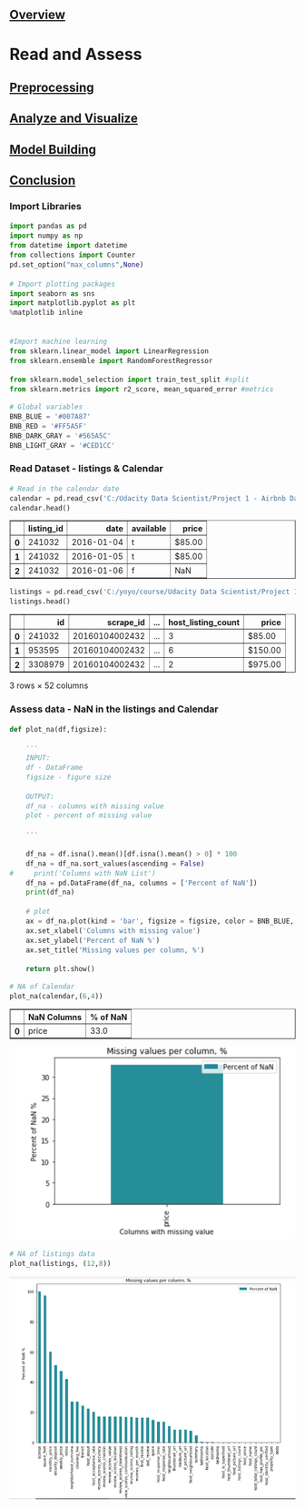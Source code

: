 ## [Overview](.../index.md)

# Read and Assess

## [Preprocessing](.../preprocessing/cleaning.md)

## [Analyze and Visualize](.../analyze_visualize/analyze_visualize.md)

## [Model Building](.../model_building/model.md)

## [Conclusion](.../conclusion/conclusion.md)



### Import Libraries


```python
import pandas as pd
import numpy as np
from datetime import datetime
from collections import Counter
pd.set_option("max_columns",None)

# Import plotting packages
import seaborn as sns
import matplotlib.pyplot as plt
%matplotlib inline


#Import machine learning
from sklearn.linear_model import LinearRegression
from sklearn.ensemble import RandomForestRegressor

from sklearn.model_selection import train_test_split #split
from sklearn.metrics import r2_score, mean_squared_error #metrics
```


```python
# Global variables
BNB_BLUE = '#007A87'
BNB_RED = '#FF5A5F'
BNB_DARK_GRAY = '#565A5C'
BNB_LIGHT_GRAY = '#CED1CC'
```

### Read Dataset - listings & Calendar

```python
# Read in the calendar date
calendar = pd.read_csv('C:/Udacity Data Scientist/Project 1 - Airbnb Data/seattle/calendar.csv')
calendar.head()
```
<div>
<table border="1" class="dataframe">
  <thead>
    <tr style="text-align: right;">
      <th></th>
      <th>listing_id</th>
      <th>date</th>
      <th>available</th>
      <th>price</th>
    </tr>
  </thead>
  <tbody>
    <tr>
      <th>0</th>
      <td>241032</td>
      <td>2016-01-04</td>
      <td>t</td>
      <td>$85.00</td>
    </tr>
    <tr>
      <th>1</th>
      <td>241032</td>
      <td>2016-01-05</td>
      <td>t</td>
      <td>$85.00</td>
    </tr>
    <tr>
      <th>2</th>
      <td>241032</td>
      <td>2016-01-06</td>
      <td>f</td>
      <td>NaN</td>
    </tr>
  </tbody>
</table>
</div>




```python
listings = pd.read_csv('C:/yoyo/course/Udacity Data Scientist/Project 1 - Airbnb Data/seattle/listings.csv')
listings.head()
```

<div>
<table border="1" class="dataframe">
  <thead>
    <tr style="text-align: right;">
      <th></th>
      <th>id</th>
      <th>scrape_id</th>
      <th>...</th>
      <th>host_listing_count</th>
      <th>price</th>
    </tr>
  </thead>
  <tbody>
    <tr>
      <th>0</th>
      <td>241032</td>
      <td>20160104002432</td>
      <td>...</td>
      <td>3</td>
      <td>$85.00</td>
    </tr>
    <tr>
      <th>1</th>
      <td>953595</td>
      <td>20160104002432</td>
      <td>...</td>
      <td>6</td>
      <td>$150.00</td>
    </tr>
    <tr>
      <th>2</th>
      <td>3308979</td>
      <td>20160104002432</td>
      <td>...</td>
      <td>2</td>
      <td>$975.00</td>
    </tr>
  </tbody>
</table>
<p>3 rows × 52 columns</p>
</div>


### Assess data - NaN in the listings and Calendar


```python
def plot_na(df,figsize):
    
    '''
    INPUT:
    df - DataFrame
    figsize - figure size
    
    OUTPUT:
    df_na - columns with missing value
    plot - percent of missing value
    
    '''
    
    df_na = df.isna().mean()[df.isna().mean() > 0] * 100
    df_na = df_na.sort_values(ascending = False)
#     print('Columns with NaN List')
    df_na = pd.DataFrame(df_na, columns = ['Percent of NaN'])
    print(df_na)
    
    # plot
    ax = df_na.plot(kind = 'bar', figsize = figsize, color = BNB_BLUE, alpha = 0.85)
    ax.set_xlabel('Columns with missing value')
    ax.set_ylabel('Percent of NaN %')
    ax.set_title('Missing values per column, %')
    
    return plt.show()
```


```python
# NA of Calendar 
plot_na(calendar,(6,4))
```
<div>
<table border="1" class="dataframe">
  <thead>
    <tr style="text-align: right;">
      <th></th>
      <th>NaN Columns</th>
      <th>% of NaN</th>
    </tr>
  </thead>
  <tbody>
    <tr>
      <th>0</th>
      <td>price</td>
      <td>33.0</td>
    </tr>
  </tbody>
</table>
</div>


![png](output_10_0.png)


```python
# NA of listings data
plot_na(listings, (12,8))
```


![png](output_14_0.png)


